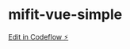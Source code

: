 # mifit-vue-simple

[Edit in Codeflow ⚡️](https://stackblitz.com/~/github.com/odeloic/mifit-vue-simple)